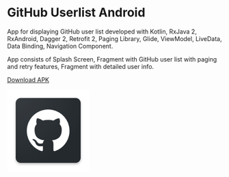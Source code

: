 # GitHub Userlist Android

App for displaying GitHub user list developed with Kotlin, RxJava 2, RxAndroid, Dagger 2, Retrofit 2, Paging Library, Glide, ViewModel, LiveData, Data Binding, Navigation Component.

App consists of Splash Screen, Fragment with GitHub user list with paging and retry features, Fragment with detailed user info.

[Download APK](https://github.com/MaxCiv/GitHub-Userlist-Android/releases/tag/v.1.0.0)

![App Icon](https://github.com/MaxCiv/GitHub-Userlist-Android/blob/master/app/src/main/res/mipmap-xxxhdpi/ic_launcher.png)
